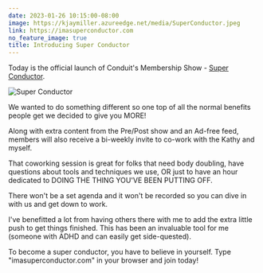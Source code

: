 ```yaml
---
date: 2023-01-26 10:15:00-08:00
image: https://kjaymiller.azureedge.net/media/SuperConductor.jpeg
link: https://imasuperconductor.com
no_feature_image: true
title: Introducing Super Conductor
---
```


Today is the official launch of Conduit's  Membership Show - [Super Conductor](https://www.relay.fm/conduit/join).

![Super Conductor](https://kjaymiller.azureedge.net/media/SuperConductor.jpeg)

We wanted to do something different so one top of all the normal benefits people get we decided to give you MORE!

Along with extra content from the Pre/Post show and an Ad-free feed, members will also receive a bi-weekly invite to co-work with the Kathy and myself.

That coworking session is great for folks that need body doubling, have questions about tools and techniques we use, OR just to have an hour dedicated to DOING THE THING YOU'VE BEEN PUTTING OFF.

There won't be a set agenda and it won't be recorded so you can dive in with us and get down to work.

I've benefitted a lot from having others there with me to add the extra little push to get things finished. This has been an invaluable tool for me (someone with ADHD and can easily get side-quested).

To become a super conductor, you have to believe in yourself. Type "imasuperconductor.com" in your browser and join today!